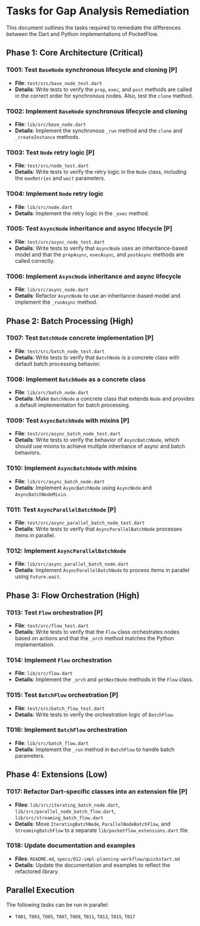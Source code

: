 # Tasks for Gap Analysis Remediation

This document outlines the tasks required to remediate the differences between the Dart and Python implementations of PocketFlow.

## Phase 1: Core Architecture (Critical)

### T001: Test `BaseNode` synchronous lifecycle and cloning [P]
- **File**: `test/src/base_node_test.dart`
- **Details**: Write tests to verify the `prep`, `exec`, and `post` methods are called in the correct order for synchronous nodes. Also, test the `clone` method.

### T002: Implement `BaseNode` synchronous lifecycle and cloning
- **File**: `lib/src/base_node.dart`
- **Details**: Implement the synchronous `_run` method and the `clone` and `_createInstance` methods.

### T003: Test `Node` retry logic [P]
- **File**: `test/src/node_test.dart`
- **Details**: Write tests to verify the retry logic in the `Node` class, including the `maxRetries` and `wait` parameters.

### T004: Implement `Node` retry logic
- **File**: `lib/src/node.dart`
- **Details**: Implement the retry logic in the `_exec` method.

### T005: Test `AsyncNode` inheritance and async lifecycle [P]
- **File**: `test/src/async_node_test.dart`
- **Details**: Write tests to verify that `AsyncNode` uses an inheritance-based model and that the `prepAsync`, `execAsync`, and `postAsync` methods are called correctly.

### T006: Implement `AsyncNode` inheritance and async lifecycle
- **File**: `lib/src/async_node.dart`
- **Details**: Refactor `AsyncNode` to use an inheritance-based model and implement the `_runAsync` method.

## Phase 2: Batch Processing (High)

### T007: Test `BatchNode` concrete implementation [P]
- **File**: `test/src/batch_node_test.dart`
- **Details**: Write tests to verify that `BatchNode` is a concrete class with default batch processing behavior.

### T008: Implement `BatchNode` as a concrete class
- **File**: `lib/src/batch_node.dart`
- **Details**: Make `BatchNode` a concrete class that extends `Node` and provides a default implementation for batch processing.

### T009: Test `AsyncBatchNode` with mixins [P]
- **File**: `test/src/async_batch_node_test.dart`
- **Details**: Write tests to verify the behavior of `AsyncBatchNode`, which should use mixins to achieve multiple inheritance of async and batch behaviors.

### T010: Implement `AsyncBatchNode` with mixins
- **File**: `lib/src/async_batch_node.dart`
- **Details**: Implement `AsyncBatchNode` using `AsyncNode` and `AsyncBatchNodeMixin`.

### T011: Test `AsyncParallelBatchNode` [P]
- **File**: `test/src/async_parallel_batch_node_test.dart`
- **Details**: Write tests to verify that `AsyncParallelBatchNode` processes items in parallel.

### T012: Implement `AsyncParallelBatchNode`
- **File**: `lib/src/async_parallel_batch_node.dart`
- **Details**: Implement `AsyncParallelBatchNode` to process items in parallel using `Future.wait`.

## Phase 3: Flow Orchestration (High)

### T013: Test `Flow` orchestration [P]
- **File**: `test/src/flow_test.dart`
- **Details**: Write tests to verify that the `Flow` class orchestrates nodes based on actions and that the `_orch` method matches the Python implementation.

### T014: Implement `Flow` orchestration
- **File**: `lib/src/flow.dart`
- **Details**: Implement the `_orch` and `getNextNode` methods in the `Flow` class.

### T015: Test `BatchFlow` orchestration [P]
- **File**: `test/src/batch_flow_test.dart`
- **Details**: Write tests to verify the orchestration logic of `BatchFlow`.

### T016: Implement `BatchFlow` orchestration
- **File**: `lib/src/batch_flow.dart`
- **Details**: Implement the `_run` method in `BatchFlow` to handle batch parameters.

## Phase 4: Extensions (Low)

### T017: Refactor Dart-specific classes into an extension file [P]
- **Files**: `lib/src/iterating_batch_node.dart`, `lib/src/parallel_node_batch_flow.dart`, `lib/src/streaming_batch_flow.dart`
- **Details**: Move `IteratingBatchNode`, `ParallelNodeBatchFlow`, and `StreamingBatchFlow` to a separate `lib/pocketflow_extensions.dart` file.

### T018: Update documentation and examples
- **Files**: `README.md`, `specs/012-impl-planning-workflow/quickstart.md`
- **Details**: Update the documentation and examples to reflect the refactored library.

## Parallel Execution

The following tasks can be run in parallel:
- `T001`, `T003`, `T005`, `T007`, `T009`, `T011`, `T013`, `T015`, `T017`
